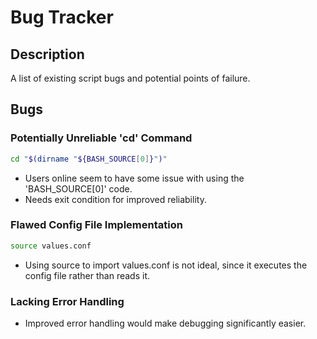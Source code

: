 # Bug Tracker
## Description
A list of existing script bugs and potential points of failure.
## Bugs
### Potentially Unreliable 'cd' Command
```bash
cd "$(dirname "${BASH_SOURCE[0]}")"
```
 - Users online seem to have some issue with using the 'BASH_SOURCE[0]' code.
 - Needs exit condition for improved reliability.
### Flawed Config File Implementation
```bash
source values.conf
```
 - Using source to import values.conf is not ideal, since it executes the config file rather than reads it.
 ### Lacking Error Handling
 - Improved error handling would make debugging significantly easier.